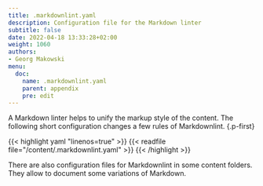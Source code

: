```yaml
---
title: .markdownlint.yaml
description: Configuration file for the Markdown linter
subtitle: false
date: 2022-04-18 13:33:28+02:00
weight: 1060
authors:
- Georg Makowski
menu:
  doc:
    name: .markdownlint.yaml
    parent: appendix
    pre: edit
---
```


A Markdown linter helps to unify the markup style of the content. The following short configuration changes a few rules of Markdownlint.
{.p-first} <!--more-->

{{< highlight yaml "linenos=true" >}}
{{< readfile file="/content/.markdownlint.yaml" >}}
{{< /highlight >}}

There are also configuration files for Markdownlint in some content folders. They allow to document some variations of Markdown.

[mlint]: https://github.com/DavidAnson/markdownlint "Markdownlint"

